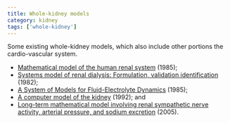 ```yaml
---
title: Whole-kidney models
category: kidney
tags: ['whole-kidney']
---
```


Some existing whole-kidney models, which also include other portions the
cardio-vascular system.

<ul>

<li>
<a href="http://www.springerlink.com/content/0140-0118/23/6/">Mathematical
model of the human renal system</a> (1985);
</li>

<li>
<a href="http://dx.doi.org/10.1049/ip-a-1:19820110">Systems model of renal
dialysis: Formulation, validation identification</a> (1982);
</li>

<li>
<a href="http://dx.doi.org/10.1109/TBME.1985.325501">A System of Models for
Fluid-Electrolyte Dynamics</a> (1985);
</li>

<li>
<a href="http://www.sciencedirect.com/science/article/pii/016926079290115N">A
computer model of the kidney</a> (1992); and
</li>

<li>
<a href="http://dx.doi.org/10.1007/s10439-005-5976-4">Long-term mathematical
model involving renal sympathetic nerve activity, arterial pressure, and
sodium excretion</a> (2005).
</li>

</ul>
